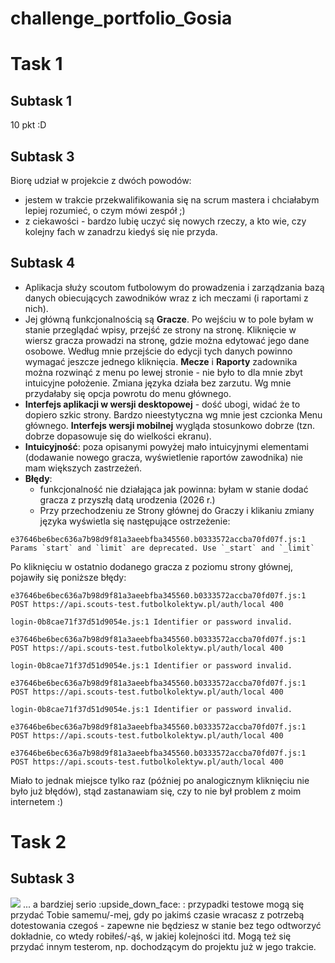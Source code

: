 # challenge_portfolio_Gosia
# Task 1
## Subtask 1
10 pkt :D
## Subtask 3
Biorę udział w projekcie z dwóch powodów:
* jestem w trakcie przekwalifikowania się na scrum mastera i chciałabym lepiej rozumieć, o czym mówi zespół ;)
* z ciekawości - bardzo lubię uczyć się nowych rzeczy, a kto wie, czy kolejny fach w zanadrzu kiedyś się nie przyda.
## Subtask 4
* Aplikacja służy scoutom futbolowym do prowadzenia i zarządzania bazą danych obiecujących zawodników wraz z ich meczami (i raportami z nich).
* Jej główną funkcjonalnością są **Gracze**. Po wejściu w to pole byłam w stanie przeglądać wpisy, przejść ze strony na stronę. Kliknięcie w wiersz gracza prowadzi na stronę, gdzie można edytować jego dane osobowe. Według mnie przejście do edycji tych danych powinno wymagać jeszcze jednego kliknięcia. **Mecze** i **Raporty** zadownika można rozwinąć z menu po lewej stronie - nie było to dla mnie zbyt intuicyjne położenie. Zmiana języka działa bez zarzutu. Wg mnie przydałaby się opcja powrotu do menu głównego.
* **Interfejs aplikacji w wersji desktopowej** - dość ubogi, widać że to dopiero szkic strony. Bardzo nieestytyczna wg mnie jest czcionka Menu głównego. **Interfejs wersji mobilnej** wygląda stosunkowo dobrze (tzn. dobrze dopasowuje się do wielkości ekranu).
* **Intuicyjność**: poza opisanymi powyżej mało intuicyjnymi elementami (dodawanie nowego gracza, wyświetlenie raportów zawodnika) nie mam większych zastrzeżeń.
* **Błędy**:
  * funkcjonalność nie działająca jak powinna: byłam w stanie dodać gracza z przyszłą datą urodzenia (2026 r.)
  * Przy przechodzeniu ze Strony głównej do Graczy i klikaniu zmiany języka wyświetla się następujące ostrzeżenie: 
```
e37646be6bec636a7b98d9f81a3aeebfba345560.b0333572accba70fd07f.js:1 Params `start` and `limit` are deprecated. Use `_start` and `_limit`
```
Po kliknięciu w ostatnio dodanego gracza z poziomu strony głównej, pojawiły się poniższe błędy:
```
e37646be6bec636a7b98d9f81a3aeebfba345560.b0333572accba70fd07f.js:1          POST https://api.scouts-test.futbolkolektyw.pl/auth/local 400
```
```
login-0b8cae71f37d51d9054e.js:1 Identifier or password invalid.
```
```
e37646be6bec636a7b98d9f81a3aeebfba345560.b0333572accba70fd07f.js:1          POST https://api.scouts-test.futbolkolektyw.pl/auth/local 400
```
```
login-0b8cae71f37d51d9054e.js:1 Identifier or password invalid.
```
```
e37646be6bec636a7b98d9f81a3aeebfba345560.b0333572accba70fd07f.js:1          POST https://api.scouts-test.futbolkolektyw.pl/auth/local 400
```
```
login-0b8cae71f37d51d9054e.js:1 Identifier or password invalid.
```
```
e37646be6bec636a7b98d9f81a3aeebfba345560.b0333572accba70fd07f.js:1          POST https://api.scouts-test.futbolkolektyw.pl/auth/local 400
```
```
e37646be6bec636a7b98d9f81a3aeebfba345560.b0333572accba70fd07f.js:1          POST https://api.scouts-test.futbolkolektyw.pl/auth/local 400
```
Miało to jednak miejsce tylko raz (później po analogicznym kliknięciu nie było już błędów), stąd zastanawiam się, czy to nie był problem z moim internetem :)
# Task 2
## Subtask 3
<img src="https://media.giphy.com/media/oOVlFfxJMdui2nQP6b/giphy.gif">
... a bardziej serio :upside_down_face: : przypadki testowe mogą się przydać Tobie samemu/-mej, gdy po jakimś czasie wracasz z potrzebą dotestowania czegoś - zapewne nie będziesz w stanie bez tego odtworzyć dokładnie, co wtedy robiłeś/-ąś, w jakiej kolejności itd. Mogą też się przydać innym testerom, np. dochodzącym do projektu już w jego trakcie.
